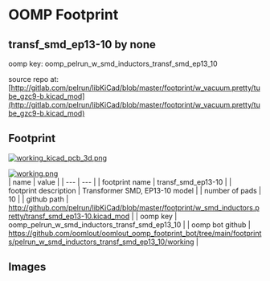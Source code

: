 # OOMP Footprint  
## transf_smd_ep13-10  by none  
  
oomp key: oomp_pelrun_w_smd_inductors_transf_smd_ep13_10  
  
source repo at: [http://gitlab.com/pelrun/libKiCad/blob/master/footprint/w_vacuum.pretty/tube_gzc9-b.kicad_mod](http://gitlab.com/pelrun/libKiCad/blob/master/footprint/w_vacuum.pretty/tube_gzc9-b.kicad_mod)  
## Footprint  
  
[![working_kicad_pcb_3d.png](working_kicad_pcb_3d_600.png)](working_kicad_pcb_3d.png)  
  
[![working.png](working_600.png)](working.png)  
| name | value | 
| --- | --- | 
| footprint name | transf_smd_ep13-10 | 
| footprint description | Transformer SMD, EP13-10 model | 
| number of pads | 10 | 
| github path | http://github.com/pelrun/libKiCad/blob/master/footprint/w_smd_inductors.pretty/transf_smd_ep13-10.kicad_mod | 
| oomp key | oomp_pelrun_w_smd_inductors_transf_smd_ep13_10 | 
| oomp bot github | https://github.com/oomlout/oomlout_oomp_footprint_bot/tree/main/footprints/pelrun_w_smd_inductors_transf_smd_ep13_10/working | 
## Images  
